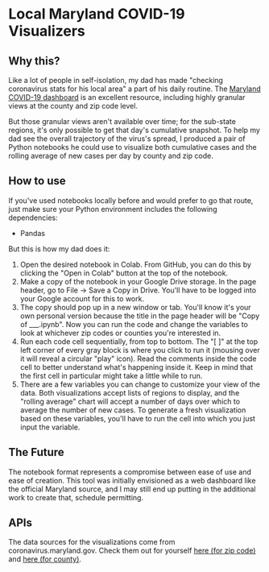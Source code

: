 # Local Maryland COVID-19 Visualizers

## Why this?

Like a lot of people in self-isolation, my dad has made "checking coronavirus stats for his local area" a part of his daily routine. The [Maryland COVID-19 dashboard](https://coronavirus.maryland.gov/) is an excellent resource, including highly granular views at the county and zip code level.

But those granular views aren't available over time; for the sub-state regions, it's only possible to get that day's cumulative snapshot. To help my dad see the overall trajectory of the virus's spread, I produced a pair of Python notebooks he could use to visualize both cumulative cases and the rolling average of new cases per day by county and zip code.

## How to use

If you've used notebooks locally before and would prefer to go that route, just make sure your Python environment includes the following dependencies:

- Pandas

But this is how my dad does it:

1. Open the desired notebook in Colab. From GitHub, you can do this by clicking the "Open in Colab" button at the top of the notebook.
2. Make a copy of the notebook in your Google Drive storage. In the page header, go to File -> Save a Copy in Drive. You'll have to be logged into your Google account for this to work.
3. The copy should pop up in a new window or tab. You'll know it's your own personal version because the title in the page header will be "Copy of ___.ipynb". Now you can run the code and change the variables to look at whichever zip codes or counties you're interested in.
4. Run each code cell sequentially, from top to bottom. The "[  ]" at the top left corner of every gray block is where you click to run it (mousing over it will reveal a circular "play" icon). Read the comments inside the code cell to better understand what's happening inside it. Keep in mind that the first cell in particular might take a little while to run.
5. There are a few variables you can change to customize your view of the data. Both visualizations accept lists of regions to display, and the "rolling average" chart will accept a number of days over which to average the number of new cases. To generate a fresh visualization based on these variables, you'll have to run the cell into which you just input the variable.

## The Future

The notebook format represents a compromise between ease of use and ease of creation. This tool was initially envisioned as a web dashboard like the official Maryland source, and I may still end up putting in the additional work to create that, schedule permitting.

## APIs

The data sources for the visualizations come from coronavirus.maryland.gov. Check them out for yourself [here (for zip code)](https://coronavirus.maryland.gov/datasets/mdcovid19-master-zip-code-cases) and [here (for county)](https://coronavirus.maryland.gov/datasets/mdcovid19-casesbycounty).